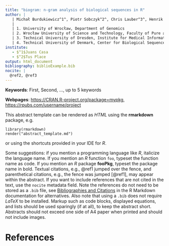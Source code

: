 ```yaml
---
title: "biogram: n-gram analysis of biological sequences in R"
author: |
   | Michał Burdukiewicz^1^, Piotr Sobczyk^2^, Chris Lauber^3^, Henrik Nielsen^4^ and Paweł Mackiewicz^1^
   |
   | 1. University of Wrocław, Department of Genomics
   | 2. Wrocław University of Science and Technology, Faculty of Pure and Applied Mathematics
   | 3. Technical University of Dresden, Institute for Medical Informatics and Biometry
   | 4. Technical University of Denmark, Center for Biological Sequence Analysis
institute: 
   - $^1$Juans Casa
   - $^2$Tus Place
output: html_document
bibliography: biblioExample.bib
nocite: | 
  @ref2, @ref3
---
```


**Keywords**: First, Second, ..., up to 5 keywords

**Webpages**: https://CRAN.R-project.org/package=mypkg, https://rpubs.com/username/project

This abstract template can be rendered as *HTML* using the **rmarkdown** package, e.g.

    library(rmarkdown)
    render("abstract_template.md")
    
or using the shortcuts provided in your IDE for *R*.

Some suggestions: if you mention a programming language like *R*, italicize the language name.  If you mention an *R* function `foo`, typeset the function name as code.   If you mention an *R* package **fooPkg**, typeset the package name in bold.  Textual citations, e.g., @ref1 jumped over the fence, and parenthetical citations, e.g., the fence was jumped [@ref1], may appear within the abstract. If you want to include references that are not cited in the text, use the `nocite` metadata field. Note the 
references do not need to be stored as a `.bib` file, see [Bibliographies and Citations](http://rmarkdown.rstudio.com/authoring_bibliographies_and_citations.html) in the R Markdown documentation for alternatives. Also note that using a `.bib` does not require *LaTeX* to be installed. Markup such as code blocks, displayed equations, and lists should be used sparingly (if at all), to keep the abstract short. Abstracts should not exceed one side of A4 paper when printed and should not include images.

# References
